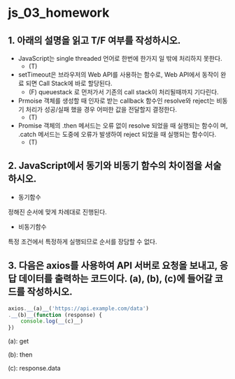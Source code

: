 # js_03_homework





## 1. 아래의 설명을 읽고 T/F 여부를 작성하시오.

- JavaScript는 single threaded 언어로 한번에 한가지 일 밖에 처리하지 못한다. 
  - (T)
- setTimeout은 브라우저의 Web API를 사용하는 함수로, Web API에서 동작이 완료 되면 Call Stack에 바로 할당된다. 
  - (F) queuestack 로 먼저가서 기존의 call stack이 처리될때까지 기다린다.
- Prmoise 객체를 생성할 때 인자로 받는 callback 함수인 resolve와 reject는 비동기 처리가 성공/실패 했을 경우 어떠한 값을 전달할지 결정한다. 
  - (T)
- Promise 객체의 .then 메서드는 오류 없이 resolve 되었을 때 실행되는 함수이 며, .catch 메서드는 도중에 오류가 발생하여 reject 되었을 때 실행되는 함수이다.
  - (T)



## 2. JavaScript에서 동기와 비동기 함수의 차이점을 서술하시오.

- 동기함수

정해진 순서에 맞게 차례대로 진행된다.

- 비동기함수

특정 조건에서 특정하게 실행되므로 순서를 장담할 수 없다.



## 3. 다음은 axios를 사용하여 API 서버로 요청을 보내고, 응답 데이터를 출력하는 코드이다. (a), (b), (c)에 들어갈 코드를 작성하시오.

```javascript
axios.__(a)__('https://api.example.com/data')
.__(b)__(function (response) {
    console.log(__(c)__)
})
```

(a): get

(b): then

(c): response.data



